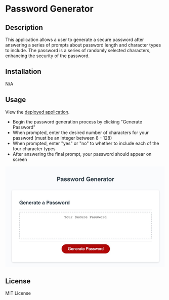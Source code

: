 # Password Generator

## Description

This application allows a user to generate a secure password after answering a series of prompts about password length and character types to include. The password is a series of randomly selected characters, enhancing the security of the password.

## Installation

N/A

## Usage

View the [deployed application](https://sendusyourbones.github.io/password-generator/).

- Begin the password generation process by clicking "Generate Password"
- When prompted, enter the desired number of characters for your password (must be an integer between 8 - 128)
- When prompted, enter "yes" or "no" to whether to include each of the four character types
- After answering the final prompt, your password should appear on screen

![Screenshot of application showing a "Generate Password" button and password display area](assets/images/screenshot.jpg)

## License

MIT License